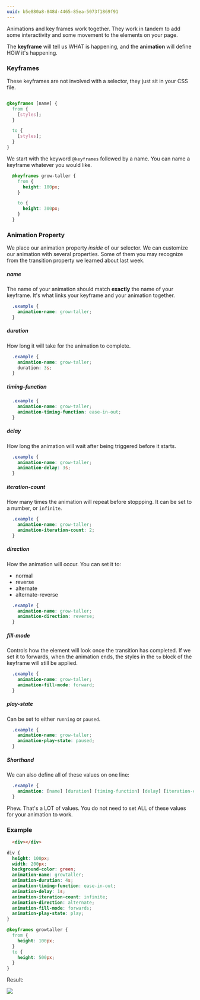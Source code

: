 ```yaml
---
uuid: b5e880a8-848d-4465-85ea-5073f1869f91
---
```



Animations and key frames work together. They work in tandem to add some interactivity and some movement to the elements on your page.

The **keyframe** will tell us WHAT is happening, and the **animation** will define HOW it's happening.

### Keyframes

These keyframes are not involved with a selector, they just sit in your CSS file.

```css

@keyframes [name] {
  from {
    [styles];
  }

  to {
    [styles];
  }
}
```

We start with the keyword `@keyframes` followed by a name. You can name a keyframe
whatever you would like.


```css
  @keyframes grow-taller {
    from {
      height: 100px;
    }

    to {
      height: 300px;
    }
  }
```

### Animation Property

We place our animation property *inside* of our selector. We can customize our animation
with several properties. Some of them you may recognize from the transition property we learned about last week.

##### name

The name of your animation should match **exactly** the name of your keyframe.
It's what links your keyframe and your animation together.

```css
  .example {
    animation-name: grow-taller;    
  }
```

##### duration
How long it will take for the animation to complete.

```css
  .example {
    animation-name: grow-taller;
    duration: 3s;
  }
```

##### timing-function
<!-- Add definition -->

```css
  .example {
    animation-name: grow-taller;
    animation-timing-function: ease-in-out;
  }
```

##### delay

How long the animation will wait after being triggered before it starts.

```css
  .example {
    animation-name: grow-taller;
    animation-delay: 3s;
  }
```

##### iteration-count

How many times the animation will repeat before stoppping. It can be set to a number, or `infinite`.

```css
  .example {
    animation-name: grow-taller;
    animation-iteration-count: 2;
  }
```

##### direction

How the animation will occur. You can set it to:
- normal
- reverse
- alternate
- alternate-reverse

```css
  .example {
    animation-name: grow-taller;
    animation-direction: reverse;
  }
```

##### fill-mode

Controls how the element will look once the transition has completed. If we set it to forwards, when the animation ends, the styles in the `to` block of the keyframe will still be applied.

```css
  .example {
    animation-name: grow-taller;
    animation-fill-mode: forward;
  }
```

##### play-state

Can be set to either `running` or `paused`.

```css
  .example {
    animation-name: grow-taller;
    animation-play-state: paused;
  }
```

##### Shorthand
We can also define all of these values on one line:

```css
  .example {
    animation: [name] [duration] [timing-function] [delay] [iteration-count] [direction] [fill-mode] [play-state]
  }
```

Phew. That's a LOT of values. You do not need to set ALL of these values for your animation to work.

### Example

```html
  <div></div>
```

```css
div {
  height: 100px;
  width: 200px;
  background-color: green;
  animation-name: growtaller;
  animation-duration: 4s;
  animation-timing-function: ease-in-out;
  animation-delay: 1s;
  animation-iteration-count: infinite;
  animation-direction: alternate;
  animation-fill-mode: forwards;
  animation-play-state: play;
}

@keyframes growtaller {
  from {
    height: 100px;
  }
  to {
    height: 500px;
  }
}
```

Result:

![](https://cl.ly/3B1O200B2628/Screen%20Recording%202017-10-01%20at%2004.56%20PM.gif)
